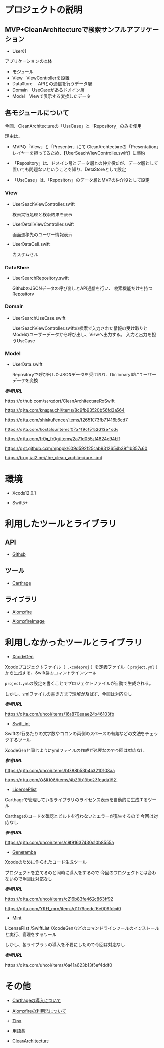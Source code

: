 # プロジェクトの説明

## MVP+CleanArchitectureで検索サンプルアプリケーション

- User01

アプリケーションの本体

- モジュール
 - View　ViewControllerを設置
 - DataStore 　APIとの通信を行うデータ層
 - Domain　UseCaseがあるドメイン層
 - Model　Viewで表示する変換したデータ

## 各モジュールについて

今回、CleanArchitectureの「UseCase」と「Repository」のみを使用

理由は、

- MVPの「View」と「Presenter」にて
CleanArchtectureの「Presentation」レイヤーを担ってるため、【UserSeachViewController.swift】に集約

- 「Repository」は、ドメイン層とデータ層との仲介役だが、データ層として置いても問題ないということを知り、DetaStoreとして設定

- 「UseCase」は、「Repository」のデータ層とMVPの仲介役として設定


### View
-  UserSeachViewController.swift　

	検索実行処理と検索結果を表示

-  UserDetailViewController.swift

	画面遷移先のユーザー情報表示
	
-  UserDataCell.swift

	カスタムセル

### DataStore
- UserSearchRepository.swift

	GithubのJSONデータの呼び出しとAPI通信を行い、
	検索機能だけを持つRepository

### Domain
- UserSearchUseCase.swift　
	
	UserSeachViewController.swiftの検索で入力された情報の受け取りとModelのユーザーデータから呼び出し、Viewへ出力する。
	入力と出力を担うUseCase


### Model
- UserData.swift

	Repositoryで呼び出したJSONデータを受け取り、Dictionary型にユーザーデータを変換


***参考URL***

https://github.com/sergdort/CleanArchitectureRxSwift

https://qiita.com/knagauchi/items/8c9fb93520b56fd3a564

https://qiita.com/shinkuFencer/items/f2651073fb71416b6cd7

https://qiita.com/koutalou/items/07a4f9cf51a2d13e4cdc

https://qiita.com/fr0g_fr0g/items/2a71d055af4824e94bff

https://gist.github.com/mpppk/609d592f25cab9312654b39f1b357c60

https://blog.tai2.net/the_clean_architecture.html


# 環境

- Xcode12.0.1

- Swift5+ 

# 利用したツールとライブラリ

## API

- [Github](https://developer.github.com/v3/search/#search-users)

## ツール

- [Carthage](https://github.com/Carthage/Carthage)

## ライブラリ

- [Alomofire](https://github.com/Alamofire/Alamofire)

- [AlomofireImage](https://github.com/Alamofire/AlamofireImage)

# 利用しなかったツールとライブラリ

- [XcodeGen](https://github.com/yonaskolb/XcodeGen)


Xcodeプロジェクトファイル（` .xcodeproj` ）を定義ファイル（ `project.yml` ）から生成する、Swift製のコマンドラインツール
 
 `project.yml`の設定を書くことでプロジェクトファイルが自動で生成される。
 
 しかし、ymlファイルの書き方まで理解が及ばず、今回は対応なし

***参考URL***

https://qiita.com/uhooi/items/16a870eaae24b46103fb

- [SwiftLint](https://github.com/realm/SwiftLint)

Swiftの1行あたりの文字数やコロンの両側のスペースの有無などの文法をチェックするツール

XcodeGenと同じようにymlファイルの作成が必要なので今回は対応なし

***参考URL***

https://qiita.com/uhooi/items/bf888b53b4b8210108aa

https://qiita.com/OSR108/items/4b23b13bd23feada1921

- [LicensePlist](https://github.com/mono0926/LicensePlist)

Carthageで管理しているライブラリのライセンス表示を自動的に生成するツール

Carthageのコードを確認とビルドを行わないとエラーが発生するので
今回は対応なし

***参考URL***

https://qiita.com/uhooi/items/c9f91637430c10b8555a

- [Generamba](https://github.com/strongself/Generamba)

Xcodeのために作られたコード生成ツール

プロジェクトを立てるのと同時に導入をするので
今回のプロジェクトとは合わないので今回は対応なし

***参考URL***

https://qiita.com/uhooi/items/c216b83fe462c863ff92

https://qiita.com/YKEI_mrn/items/d1f79ceddf6e009fdcd0



- [Mint](https://github.com/yonaskolb/Mint)

LicensePlist /SwiftLint /XcodeGenなどのコマンドラインツールのインストールと実行、管理をするツール

しかし、各ライブラリの導入を不要にしたので今回は対応なし

***参考URL***

https://qiita.com/uhooi/items/6a41a623b13f6ef4ddf0

# その他

- [Carthageの導入について](https://github.com/NewGame-atrie/User01/blob/master/doc/%E3%83%A9%E3%82%A4%E3%83%96%E3%83%A9%E3%83%AA%E3%81%AB%E3%81%A4%E3%81%84%E3%81%A6.md#carthage%E3%81%AE%E5%B0%8E%E5%85%A5%E3%81%AB%E3%81%A4%E3%81%84%E3%81%A6)

- [Alomofireの利用法について](https://github.com/NewGame-atrie/User01/blob/master/doc/%E3%83%A9%E3%82%A4%E3%83%96%E3%83%A9%E3%83%AA%E3%81%AB%E3%81%A4%E3%81%84%E3%81%A6.md#alomofire%E3%81%AE%E5%88%A9%E7%94%A8%E6%B3%95%E3%81%AB%E3%81%A4%E3%81%84%E3%81%A6)

- [Tips](https://github.com/NewGame-atrie/User01/blob/master/doc/Tips.md)

- [用語集](https://github.com/NewGame-atrie/User01/blob/master/doc/%E7%94%A8%E8%AA%9E%E9%9B%86.md)
 
 
- [CleanArchitecture](https://github.com/NewGame-atrie/User01/blob/master/doc/%E8%A8%AD%E8%A8%88%E3%81%AB%E3%81%A4%E3%81%84%E3%81%A6.md)